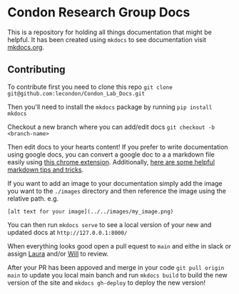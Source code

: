 # Condon Research Group Docs
This is a repository for holding all things documentation that might be helpful. It has been created using `mkdocs` to see documentation visit [mkdocs.org](https://www.mkdocs.org).

## Contributing
To contribute first you need to clone this repo
`git clone git@github.com:lecondon/Condon_Lab_Docs.git`

Then you'll need to install the `mkdocs` package by running 
`pip install mkdocs`

Checkout a new branch where you can add/edit docs
`git checkout -b <branch-name>`

Then edit docs to your hearts content! 
If you prefer to write documentation using google docs, you can convert a google doc to a a markdown file easily using [this chrome extension](https://workspace.google.com/marketplace/app/docs_to_markdown/700168918607).
Additionally, [here are some helpful markdown tips and tricks](https://www.markdownguide.org/cheat-sheet/).

If you want to add an image to your documentation simply add the image you want to the `./images` directory and then reference the image using the relative path. e.g.
```
[alt text for your image](../../images/my_image.png)
```

You can then run `mkdocs serve` to see a local version of your new and updated docs at `http://127.0.0.1:8000/`

When everything looks good open a pull equest to `main` and eithe in slack or assign [Laura](https://github.com/lecondon) and/or [Will](https://github.com/welytle) to review.

After your PR has been appoved and merge in your code `git pull origin main` to update you local main banch and run `mkdocs build` to build the new version of the site and `mkdocs gh-deploy` to deploy the new version! 
